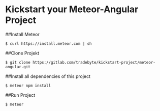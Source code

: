# Kickstart your Meteor-Angular Project

##Install Meteor
```
$ curl https://install.meteor.com | sh
```

##Clone Projekt
```
$ git clone https://gitlab.com/tradebyte/kickstart-project/meteor-angular.git
```
##Install all dependencies of this project
```
$ meteor npm install
```

##Run Project
```
$ meteor
```